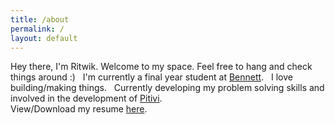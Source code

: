 ```yaml
---
title: /about
permalink: /
layout: default
---
```


Hey there, I'm Ritwik.
      Welcome to my space. 
      Feel free to hang and check things around :)
&nbsp;
I'm currently a final year student at [Bennett](https://www.bennett.edu.in/).
&nbsp;
I love building/making things.
&nbsp;
Currently developing my problem solving skills and 
                        involved in the development of [Pitivi](http://www.pitivi.org/).
<br>
View/Download my resume [here](/resume).
&nbsp;
